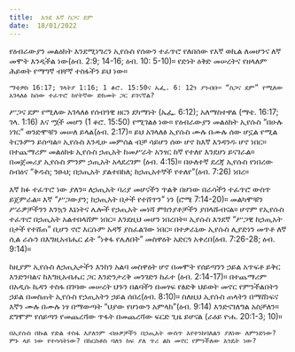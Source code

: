 ```yaml
---
title:  እንደ እኛ ስጋና ደም
date:  18/01/2022
---
```


የዕብራውያን መልዕክት እንደሚነግረን ኢየሱስ የሰውን ተፈጥሮ የለበሰው የእኛ ወኪል ለመሆንና ለኛ መሞት እንዲችል ነው(ዕብ. 2:9; 14-16; ዕብ. 10: 5-10)። የድነት ዕቅድ መሠረትና የዘላለም ሕይወት የማግኛ ብቸኛ ተስፋችን ይህ ነው።

`ማቴዎስ 16:17; ገላትያ 1:16; 1 ቆሮ. 15:50ና ኤፌ. 6: 12ን ያንብቡ። “ስጋና ደም” የሚለው አገላለፅ ከሰው ተፈጥሮ ከየትኛው ድክመት ጋር ይገናኛል?`

ሥጋና ደም የሚለው አገላለፅ የሰብዓዊ ዘርን ደካማነት (ኤፌ. 6:12); አለማስተዋል (ማቴ. 16:17; ገላ. 1:16) እና ሟች መሆን (1 ቆሮ. 15:50) የሚገልፅ ነው። የዕብራውያን መልዕክት ኢየሱስ “በሁሉ ነገር” ወንድሞቹን መሠለ ይላል(ዕብ. 2:17)። ይህ አገላለፅ ኢየሱስ ሙሉ በሙሉ ሰው ሆኗል የሚል ትርጉምን ይሰጣል። ኢየሱስ እንዲሁ መምሰል ብቻ ሳይሆን ሰው ሆኖ ከእኛ እንዳንዱ ሆኖ ነበር። በተጨማሪም መልዕክቱ ኢየሱስ ኃጢአት ከመሥራት አንፃር ከኛ የተለየ እንደሆነ ይናገራል። በመጀመሪያ ኢየሱስ ምንም ኃጢአት አላደረገም (ዕብ. 4:15)። በሁለተኛ ደረጃ ኢየሱስ የነበረው ስብዕና “ቅዱስ; ንፁህ; በኃጢአት ያልተበከለ; ከኃጢአተኞች የተለየ”(ዕብ. 7:26) ነበረ።

እኛ ክፉ ተፈጥሮ ነው ያለን። ለኃጢአት ባሪያ መሆናችን ጥልቅ በሆነው በራሳችን ተፈጥሮ ውስጥ ይጀምራል። እኛ “ሥጋውያን; ከኃጢአት በታች የተሸጥን” ነን (ሮሜ 7:14-20)። መልካሞቹን ሥራዎቻችንን እንኳን እኔነትና ሌሎች የኃጢአት መነሻ ምክንያቶቻችን ያበላሹብናል። ሆኖም የኢየሱስ ተፈጥሮ በኃጢአት አልተበላሸም ነበር። እንደዚህ መሆን ነበረበት። ኢየሱስ እንደኛ “ሥጋዊ ከኃጢአት በታች የተሸጠ” ቢሆን ኖሮ እርሱም አዳኝ ያስፈልገው ነበር። በተቃራኒው ኢየሱስ ሊያድነን መጥቶ ለኛ ሲል ራሱን በእግዚአብሔር ፊት “ነቀፋ የሌለበት” መስዋዕት አድርጎ አቀረበ(ዕብ. 7:26-28; ዕብ. 9:14)።

ከዚያም ኢየሱስ ለኃጢአታችን እንከን አልባ መስዋዕት ሆኖ በመሞት የሰይጣንን ኃይል አጥፍቶ ይቅር እንድንባልና ከእግዚአብሔር ጋር እንድንታረቅ መንገድን ከፈተ (ዕብ. 2:14-17)። በተጨማሪም በአዲሱ ኪዳን ተስፋ በገባው መሠረት ህጉን በልባችን በመፃፍ የፅድቅ ህይወት መኖር የምንችልበትን ኃይል በመስጠት ኢየሱስ የኃጢአትን ኃይል ሰበረ(ዕብ. 8:10)። ስለዚህ ኢየሱስ ጠላትን በማሸነፍና እኛን ሙሉ በሙሉ ነፃ በማውጣት “ህያው የሆነውን አምላክ”(ዕብ. 9:14) እንድናገለግል አስቻለን። ደግሞም የሰይጣን የመጨረሻው ጥፋት በመጨረሻው ፍርድ ጊዜ ይሆናል (ራዕይ ዮሐ. 20:1-3; 10)።

`በኢየሱስ በኩል የድል ተስፋ እያለንም ብዙዎቻችን በኃጢአት ውስጥ እየተንከባለልን ያለነው ለምንድነው? ምኑ ላይ ነው የተሳሳትነው? በክርስቶስ ባለን ከፍ ያለ ጥሪ ልክ መኖር የምንችለው እንዴት ነው?`